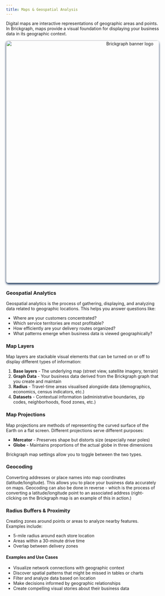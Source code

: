 ```yaml
---
title: Maps & Geospatial Analysis
---
```


Digital maps are interactive representations of geographic areas and points. In Brickgraph, maps provide a visual foundation for displaying your business data in its geographic context.

<p align="center">
 <img src="/img/screenshots/docs-digital-map-example.png" alt="Brickgraph banner logo" width="800" style="border-radius: 8px; box-shadow: 0 4px 6px #0f2b53;">
</p>

### Geospatial Analytics

Geospatial analytics is the process of gathering, displaying, and analyzing data related to geographic locations. This helps you answer questions like:

- Where are your customers concentrated?
- Which service territories are most profitable?
- How efficiently are your delivery routes organized?
- What patterns emerge when business data is viewed geographically?

### Map Layers

Map layers are stackable visual elements that can be turned on or off to display different types of information:

1. **Base layers** - The underlying map (street view, satellite imagery, terrain)
2. **Graph Data** - Your business data derived from the Brickgraph graph that you create and maintain
3. **Radius** - Travel-time areas visualised alongside data (demographics, economics, census indicators, etc.)
4. **Datasets** - Contextual information (administrative boundaries, zip codes, neighborhoods, flood zones, etc.)

### Map Projections

Map projections are methods of representing the curved surface of the Earth on a flat screen. Different projections serve different purposes:

- **Mercator** - Preserves shape but distorts size (especially near poles)
- **Globe** - Maintains proportions of the actual globe in three dimensions

Brickgraph map settings allow you to toggle between the two types.

### Geocoding

Converting addresses or place names into map coordinates (latitude/longitude). This allows you to place your business data accurately on maps. Geocoding can also be done in reverse - which is the process of converting a latitude/longitude point to an associated address (right-clicking on the Brickgraph map is an example of this in action.)

### Radius Buffers & Proximity

Creating zones around points or areas to analyze nearby features. Examples include:

- 5-mile radius around each store location
- Areas within a 30-minute drive time
- Overlap between delivery zones

#### Examples and Use Cases

- Visualize network connections with geographic context
- Discover spatial patterns that might be missed in tables or charts
- Filter and analyze data based on location
- Make decisions informed by geographic relationships
- Create compelling visual stories about their business data
